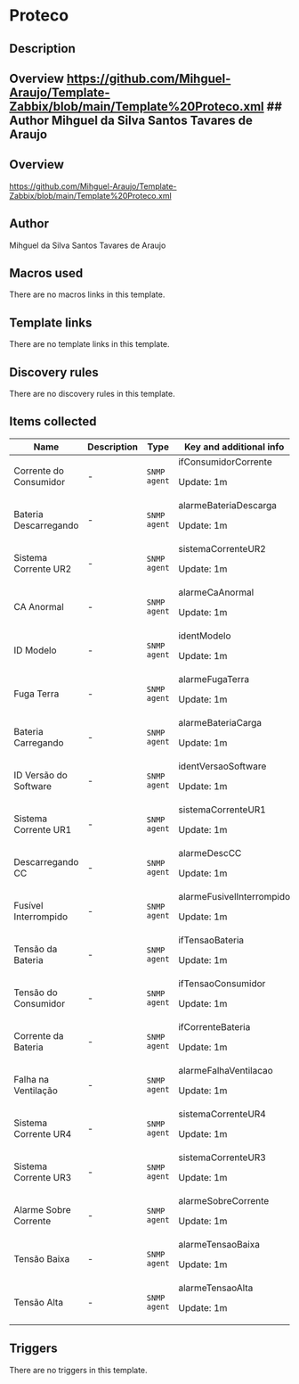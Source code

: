 # Proteco

## Description

## Overview https://github.com/Mihguel-Araujo/Template-Zabbix/blob/main/Template%20Proteco.xml ## Author Mihguel da Silva Santos Tavares de Araujo 

## Overview

https://github.com/Mihguel-Araujo/Template-Zabbix/blob/main/Template%20Proteco.xml



## Author

Mihguel da Silva Santos Tavares de Araujo

## Macros used

There are no macros links in this template.

## Template links

There are no template links in this template.

## Discovery rules

There are no discovery rules in this template.

## Items collected

|Name|Description|Type|Key and additional info|
|----|-----------|----|----|
|Corrente do Consumidor|<p>-</p>|`SNMP agent`|ifConsumidorCorrente<p>Update: 1m</p>|
|Bateria Descarregando|<p>-</p>|`SNMP agent`|alarmeBateriaDescarga<p>Update: 1m</p>|
|Sistema Corrente UR2|<p>-</p>|`SNMP agent`|sistemaCorrenteUR2<p>Update: 1m</p>|
|CA Anormal|<p>-</p>|`SNMP agent`|alarmeCaAnormal<p>Update: 1m</p>|
|ID Modelo|<p>-</p>|`SNMP agent`|identModelo<p>Update: 1m</p>|
|Fuga Terra|<p>-</p>|`SNMP agent`|alarmeFugaTerra<p>Update: 1m</p>|
|Bateria Carregando|<p>-</p>|`SNMP agent`|alarmeBateriaCarga<p>Update: 1m</p>|
|ID Versão do Software|<p>-</p>|`SNMP agent`|identVersaoSoftware<p>Update: 1m</p>|
|Sistema Corrente UR1|<p>-</p>|`SNMP agent`|sistemaCorrenteUR1<p>Update: 1m</p>|
|Descarregando CC|<p>-</p>|`SNMP agent`|alarmeDescCC<p>Update: 1m</p>|
|Fusível Interrompido|<p>-</p>|`SNMP agent`|alarmeFusivelInterrompido<p>Update: 1m</p>|
|Tensão da Bateria|<p>-</p>|`SNMP agent`|ifTensaoBateria<p>Update: 1m</p>|
|Tensão do Consumidor|<p>-</p>|`SNMP agent`|ifTensaoConsumidor<p>Update: 1m</p>|
|Corrente da Bateria|<p>-</p>|`SNMP agent`|ifCorrenteBateria<p>Update: 1m</p>|
|Falha na Ventilação|<p>-</p>|`SNMP agent`|alarmeFalhaVentilacao<p>Update: 1m</p>|
|Sistema Corrente UR4|<p>-</p>|`SNMP agent`|sistemaCorrenteUR4<p>Update: 1m</p>|
|Sistema Corrente UR3|<p>-</p>|`SNMP agent`|sistemaCorrenteUR3<p>Update: 1m</p>|
|Alarme Sobre Corrente|<p>-</p>|`SNMP agent`|alarmeSobreCorrente<p>Update: 1m</p>|
|Tensão Baixa|<p>-</p>|`SNMP agent`|alarmeTensaoBaixa<p>Update: 1m</p>|
|Tensão Alta|<p>-</p>|`SNMP agent`|alarmeTensaoAlta<p>Update: 1m</p>|
## Triggers

There are no triggers in this template.

